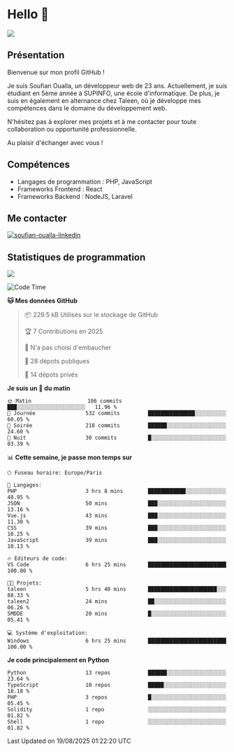 # Hello 👋

![](https://komarev.com/ghpvc/?username=OSoufian&color=1a1b27)

## Présentation

Bienvenue sur mon profil GitHub !

Je suis Soufian Oualla, un développeur web de 23 ans. Actuellement, je suis étudiant en 5ème année à SUPINFO, une école d'informatique. De plus, je suis en également en alternance chez Taleen, où je développe mes compétences dans le domaine du développement web.

N'hésitez pas à explorer mes projets et à me contacter pour toute collaboration ou opportunité professionnelle.

Au plaisir d'échanger avec vous !

## Compétences

- Langages de programmation : PHP, JavaScript
- Frameworks Frontend : React
- Frameworks Backend : NodeJS, Laravel

## Me contacter

<p>
<a href="https://www.linkedin.com/in/soufian-oualla/" target="_blank"><img align="center" src="https://img.shields.io/badge/-LinkedIn-0077B5?style=for-the-badge&logo=Linkedin&logoColor=white" alt="soufian-oualla-linkedin"/></a>

## Statistiques de programmation

<a href="https://github-readme-stats.vercel.app/api/top-langs/?username=OSoufian&layout=compact">
  <img align="center" src="https://github-readme-stats.vercel.app/api/top-langs/?username=OSoufian&layout=compact"/>
</a>

<br />

<!--START_SECTION:waka-->
![Code Time](http://img.shields.io/badge/Code%20Time-535%20hrs%204%20mins-blue)

**🐱 Mes données GitHub** 

> 📦 229.5 kB Utilisés sur le stockage de GitHub 
 > 
> 🏆 7 Contributions en 2025
 > 
> 🚫 N'a pas choisi d'embaucher
 > 
> 📜 28 dépots publiques 
 > 
> 🔑 14 dépots privés 
 > 
**Je suis un 🐤 du matin** 

```text
🌞 Matin                  106 commits         ███░░░░░░░░░░░░░░░░░░░░░░   11.96 % 
🌆 Journée                532 commits         ███████████████░░░░░░░░░░   60.05 % 
🌃 Soirée                 218 commits         ██████░░░░░░░░░░░░░░░░░░░   24.60 % 
🌙 Nuit                   30 commits          █░░░░░░░░░░░░░░░░░░░░░░░░   03.39 % 
```


📊 **Cette semaine, je passe mon temps sur** 

```text
🕑︎ Fuseau horaire: Europe/Paris

💬 Langages: 
PHP                      3 hrs 8 mins        ████████████░░░░░░░░░░░░░   48.95 % 
JSON                     50 mins             ███░░░░░░░░░░░░░░░░░░░░░░   13.16 % 
Vue.js                   43 mins             ███░░░░░░░░░░░░░░░░░░░░░░   11.30 % 
CSS                      39 mins             ███░░░░░░░░░░░░░░░░░░░░░░   10.25 % 
JavaScript               39 mins             ███░░░░░░░░░░░░░░░░░░░░░░   10.13 % 

🔥 Éditeurs de code: 
VS Code                  6 hrs 25 mins       █████████████████████████   100.00 % 

🐱‍💻 Projets: 
taleen                   5 hrs 40 mins       ██████████████████████░░░   88.33 % 
taleen2                  24 mins             ██░░░░░░░░░░░░░░░░░░░░░░░   06.26 % 
5MDDE                    20 mins             █░░░░░░░░░░░░░░░░░░░░░░░░   05.41 % 

💻 Système d'exploitation: 
Windows                  6 hrs 25 mins       █████████████████████████   100.00 % 
```

**Je code principalement en Python** 

```text
Python                   13 repos            ██████░░░░░░░░░░░░░░░░░░░   23.64 % 
TypeScript               10 repos            █████░░░░░░░░░░░░░░░░░░░░   18.18 % 
PHP                      3 repos             █░░░░░░░░░░░░░░░░░░░░░░░░   05.45 % 
Solidity                 1 repo              ░░░░░░░░░░░░░░░░░░░░░░░░░   01.82 % 
Shell                    1 repo              ░░░░░░░░░░░░░░░░░░░░░░░░░   01.82 % 
```




 Last Updated on 19/08/2025 01:22:20 UTC
<!--END_SECTION:waka-->
